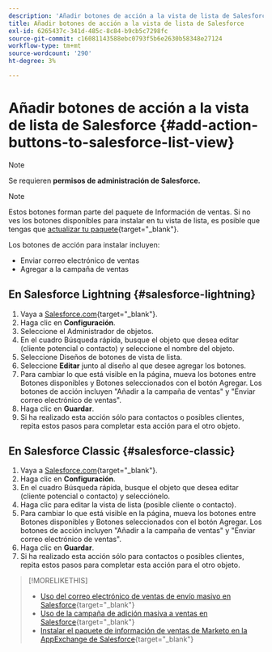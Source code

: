 ```yaml
---
description: 'Añadir botones de acción a la vista de lista de Salesforce: Documentos de Marketo: documentación del producto'
title: Añadir botones de acción a la vista de lista de Salesforce
exl-id: 6265437c-341d-485c-8c84-b9cb5c7298fc
source-git-commit: c16081143588ebc0793f5b6e2630b58348e27124
workflow-type: tm+mt
source-wordcount: '290'
ht-degree: 3%

---
```


# Añadir botones de acción a la vista de lista de Salesforce {#add-action-buttons-to-salesforce-list-view}

>[!NOTE]
>
>Se requieren **permisos de administración de Salesforce.**

>[!NOTE]
>
>Estos botones forman parte del paquete de Información de ventas. Si no ves los botones disponibles para instalar en tu vista de lista, es posible que tengas que [actualizar tu paquete](/help/marketo/product-docs/marketo-sales-insight/msi-for-salesforce/upgrading/upgrading-your-msi-package.md){target="_blank"}.

Los botones de acción para instalar incluyen:

* Enviar correo electrónico de ventas
* Agregar a la campaña de ventas

## En Salesforce Lightning {#salesforce-lightning}

1. Vaya a [Salesforce.com](https://salesforce.com){target="_blank"}.
1. Haga clic en **Configuración**.
1. Seleccione el Administrador de objetos.
1. En el cuadro Búsqueda rápida, busque el objeto que desea editar (cliente potencial o contacto) y seleccione el nombre del objeto.
1. Seleccione Diseños de botones de vista de lista.
1. Seleccione **Editar** junto al diseño al que desee agregar los botones.
1. Para cambiar lo que está visible en la página, mueva los botones entre Botones disponibles y Botones seleccionados con el botón Agregar. Los botones de acción incluyen &quot;Añadir a la campaña de ventas&quot; y &quot;Enviar correo electrónico de ventas&quot;.
1. Haga clic en **Guardar**.
1. Si ha realizado esta acción sólo para contactos o posibles clientes, repita estos pasos para completar esta acción para el otro objeto.

## En Salesforce Classic {#salesforce-classic}

1. Vaya a [Salesforce.com](https://salesforce.com){target="_blank"}.
1. Haga clic en **Configuración**.
1. En el cuadro Búsqueda rápida, busque el objeto que desea editar (cliente potencial o contacto) y selecciónelo.
1. Haga clic para editar la vista de lista (posible cliente o contacto).
1. Para cambiar lo que está visible en la página, mueva los botones entre Botones disponibles y Botones seleccionados con el botón Agregar. Los botones de acción incluyen &quot;Añadir a la campaña de ventas&quot; y &quot;Enviar correo electrónico de ventas&quot;.
1. Haga clic en **Guardar**.
1. Si ha realizado esta acción sólo para contactos o posibles clientes, repita estos pasos para completar esta acción para el otro objeto.

>[!MORELIKETHIS]
>
>* [Uso del correo electrónico de ventas de envío masivo en Salesforce](/help/marketo/product-docs/marketo-sales-insight/actions/crm/actions-in-salesforce/using-bulk-send-sales-email-in-salesforce.md){target="_blank"}
>* [Uso de la campaña de adición masiva a ventas en Salesforce](/help/marketo/product-docs/marketo-sales-insight/actions/crm/actions-in-salesforce/using-bulk-add-to-sales-campaign-in-salesforce.md){target="_blank"}
>* [Instalar el paquete de información de ventas de Marketo en la AppExchange de Salesforce](/help/marketo/product-docs/marketo-sales-insight/msi-for-salesforce/installation/install-marketo-sales-insight-package-in-salesforce-appexchange.md){target="_blank"}
